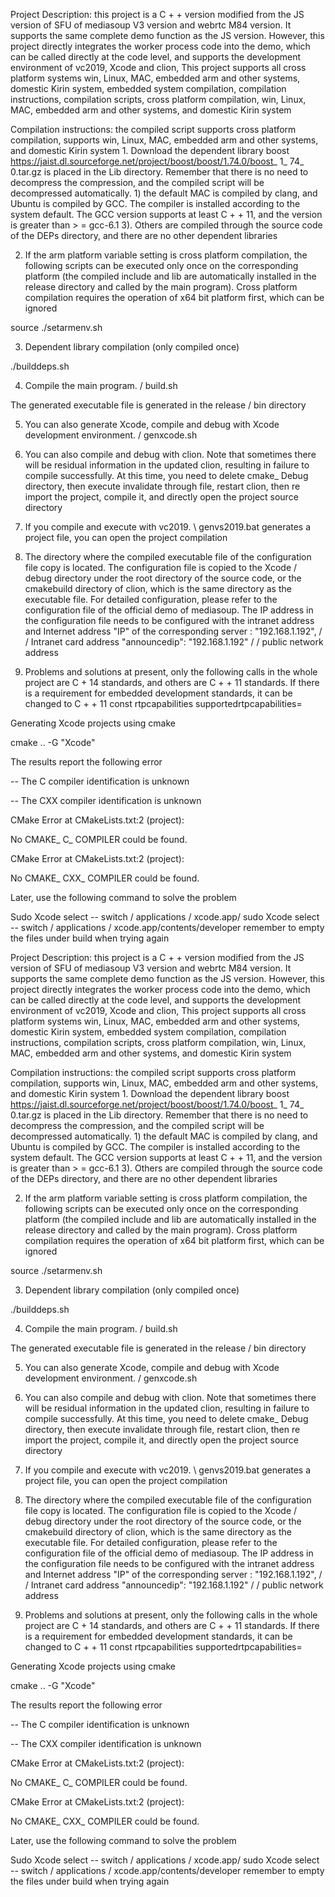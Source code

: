 Project Description: this project is a C + + version modified from the JS version of SFU of mediasoup V3 version and webrtc M84 version. It supports the same complete demo function as the JS version. However, this project directly integrates the worker process code into the demo, which can be called directly at the code level, and supports the development environment of vc2019, Xcode and clion, This project supports all cross platform systems win, Linux, MAC, embedded arm and other systems, domestic Kirin system, embedded system compilation, compilation instructions, compilation scripts, cross platform compilation, win, Linux, MAC, embedded arm and other systems, and domestic Kirin system

Compilation instructions: the compiled script supports cross platform compilation, supports win, Linux, MAC, embedded arm and other systems, and domestic Kirin system 1. Download the dependent library boost https://jaist.dl.sourceforge.net/project/boost/boost/1.74.0/boost_ 1_ 74_ 0.tar.gz is placed in the Lib directory. Remember that there is no need to decompress the compression, and the compiled script will be decompressed automatically. 1) the default MAC is compiled by clang, and Ubuntu is compiled by GCC. The compiler is installed according to the system default. The GCC version supports at least C + + 11, and the version is greater than > = gcc-6.1 3). Others are compiled through the source code of the DEPs directory, and there are no other dependent libraries

2. If the arm platform variable setting is cross platform compilation, the following scripts can be executed only once on the corresponding platform (the compiled include and lib are automatically installed in the release directory and called by the main program). Cross platform compilation requires the operation of x64 bit platform first, which can be ignored

source ./setarmenv.sh

3. Dependent library compilation (only compiled once)

./builddeps.sh

4. Compile the main program. / build.sh

The generated executable file is generated in the release / bin directory

5. You can also generate Xcode, compile and debug with Xcode development environment. / genxcode.sh

6. You can also compile and debug with clion. Note that sometimes there will be residual information in the updated clion, resulting in failure to compile successfully. At this time, you need to delete cmake_ Debug directory, then execute invalidate through file, restart clion, then re import the project, compile it, and directly open the project source directory

7. If you compile and execute with vc2019. \ genvs2019.bat generates a project file, you can open the project compilation

8. The directory where the compiled executable file of the configuration file copy is located. The configuration file is copied to the Xcode / debug directory under the root directory of the source code, or the cmakebuild directory of clion, which is the same directory as the executable file. For detailed configuration, please refer to the configuration file of the official demo of mediasoup. The IP address in the configuration file needs to be configured with the intranet address and Internet address "IP" of the corresponding server : "192.168.1.192", / / Intranet card address "announcedip": "192.168.1.192" / / public network address

9. Problems and solutions at present, only the following calls in the whole project are C + 14 standards, and others are C + + 11 standards. If there is a requirement for embedded development standards, it can be changed to C + + 11 const rtpcapabilities supportedrtpcapabilities=

Generating Xcode projects using cmake

cmake .. -G "Xcode"

The results report the following error

-- The C compiler identification is unknown

-- The CXX compiler identification is unknown

CMake Error at CMakeLists.txt:2 (project):

No CMAKE_ C_ COMPILER could be found.

CMake Error at CMakeLists.txt:2 (project):

No CMAKE_ CXX_ COMPILER could be found.

Later, use the following command to solve the problem

Sudo Xcode select -- switch / applications / xcode.app/ sudo Xcode select -- switch / applications / xcode.app/contents/developer remember to empty the files under build when trying again

Project Description: this project is a C + + version modified from the JS version of SFU of mediasoup V3 version and webrtc M84 version. It supports the same complete demo function as the JS version. However, this project directly integrates the worker process code into the demo, which can be called directly at the code level, and supports the development environment of vc2019, Xcode and clion, This project supports all cross platform systems win, Linux, MAC, embedded arm and other systems, domestic Kirin system, embedded system compilation, compilation instructions, compilation scripts, cross platform compilation, win, Linux, MAC, embedded arm and other systems, and domestic Kirin system

Compilation instructions: the compiled script supports cross platform compilation, supports win, Linux, MAC, embedded arm and other systems, and domestic Kirin system 1. Download the dependent library boost https://jaist.dl.sourceforge.net/project/boost/boost/1.74.0/boost_ 1_ 74_ 0.tar.gz is placed in the Lib directory. Remember that there is no need to decompress the compression, and the compiled script will be decompressed automatically. 1) the default MAC is compiled by clang, and Ubuntu is compiled by GCC. The compiler is installed according to the system default. The GCC version supports at least C + + 11, and the version is greater than > = gcc-6.1 3). Others are compiled through the source code of the DEPs directory, and there are no other dependent libraries

2. If the arm platform variable setting is cross platform compilation, the following scripts can be executed only once on the corresponding platform (the compiled include and lib are automatically installed in the release directory and called by the main program). Cross platform compilation requires the operation of x64 bit platform first, which can be ignored

source ./setarmenv.sh

3. Dependent library compilation (only compiled once)

./builddeps.sh

4. Compile the main program. / build.sh

The generated executable file is generated in the release / bin directory

5. You can also generate Xcode, compile and debug with Xcode development environment. / genxcode.sh

6. You can also compile and debug with clion. Note that sometimes there will be residual information in the updated clion, resulting in failure to compile successfully. At this time, you need to delete cmake_ Debug directory, then execute invalidate through file, restart clion, then re import the project, compile it, and directly open the project source directory

7. If you compile and execute with vc2019. \ genvs2019.bat generates a project file, you can open the project compilation

8. The directory where the compiled executable file of the configuration file copy is located. The configuration file is copied to the Xcode / debug directory under the root directory of the source code, or the cmakebuild directory of clion, which is the same directory as the executable file. For detailed configuration, please refer to the configuration file of the official demo of mediasoup. The IP address in the configuration file needs to be configured with the intranet address and Internet address "IP" of the corresponding server : "192.168.1.192", / / Intranet card address "announcedip": "192.168.1.192" / / public network address

9. Problems and solutions at present, only the following calls in the whole project are C + 14 standards, and others are C + + 11 standards. If there is a requirement for embedded development standards, it can be changed to C + + 11 const rtpcapabilities supportedrtpcapabilities=

Generating Xcode projects using cmake

cmake .. -G "Xcode"

The results report the following error

-- The C compiler identification is unknown

-- The CXX compiler identification is unknown

CMake Error at CMakeLists.txt:2 (project):

No CMAKE_ C_ COMPILER could be found.

CMake Error at CMakeLists.txt:2 (project):

No CMAKE_ CXX_ COMPILER could be found.

Later, use the following command to solve the problem

Sudo Xcode select -- switch / applications / xcode.app/ sudo Xcode select -- switch / applications / xcode.app/contents/developer remember to empty the files under build when trying again

